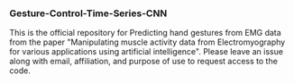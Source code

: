 ### Gesture-Control-Time-Series-CNN

This is the official repository for Predicting hand gestures from EMG data from the paper "Manipulating muscle activity data from Electromyography for various applications using artificial intelligence". Please leave an issue along with email, affiliation, and purpose of use to request access to the code.
